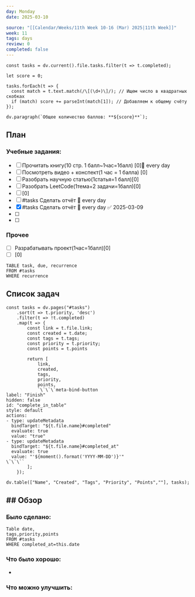 ```yaml
---
day: Monday
date: 2025-03-10

source: "[[Calendar/Weeks/11th Week 10-16 (Mar) 2025|11th Week]]"
week: 11
tags: days
review: 0
completed: false
---
```

```dataviewjs
const tasks = dv.current().file.tasks.filter(t => t.completed);

let score = 0;

tasks.forEach(t => {
  const match = t.text.match(/\[(\d+)\]/); // Ищем число в квадратных скобках
  if (match) score += parseInt(match[1]); // Добавляем к общему счёту
});

dv.paragraph(`Общее количество баллов: **${score}**`);

```
## План

### Учебные задания:
- [ ] Прочитать книгу(10 стр. 1 балл~1час=1балл) [0]🔁 every day 
- [ ] Посмотреть видео + конспект(1 час = 1 балла) [0]
- [ ] Разобрать научную статью(1статья=1 балл)[0]
- [ ] Разобрать LeetCode(1тема+2 задачи=1балл)[0]
- [ ] [0]
- [ ] #tasks Сделать отчёт 🔁 every day
- [x] #tasks Сделать отчёт 🔁 every day ✅ 2025-03-09
- [ ] 
- [ ] 



### Прочее
- [ ] Разрабатывать проект(1час=1балл)[0]
- [ ] [0]

```dataview
TABLE task, due, recurrence
FROM #tasks
WHERE recurrence

```


## Список задач
```dataviewjs
const tasks = dv.pages("#tasks")
    .sort(t => t.priority, 'desc')
    .filter(t => !t.completed)
    .map(t => {
        const link = t.file.link;
        const created = t.date;
        const tags = t.tags;
        const priority = t.priority;
        const points = t.points

        return [
            link, 
            created, 
            tags, 
            priority,
            points, 
            `\`\`\`meta-bind-button
label: "Finish"
hidden: false
id: "complete_in_table"
style: default
actions:
- type: updateMetadata
  bindTarget: "${t.file.name}#completed"
  evaluate: true
  value: "true"
- type: updateMetadata
  bindTarget: "${t.file.name}#completed_at"
  evaluate: true
  value: "'${moment().format('YYYY-MM-DD')}'"
\`\`\``
        ];
    });

dv.table(["Name", "Created", "Tags", "Priority", "Points",""], tasks);
```

## ## Обзор

### Было сделано:
```dataview
Table date,
tags,priority,points
FROM #tasks
WHERE completed_at=this.date
```


### Что было хорошо:
 - 



### Что можно улучшить:
